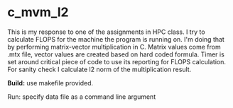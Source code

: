 # c_mvm_l2
This is my response to one of the assignments in HPC class. I try to calculate FLOPS for the machine the program is running on. I'm doing that by performing matrix-vector multiplication in C. Matrix values come from .mtx file, vector values are created based on hard coded formula. Timer is set around critical piece of code to use its reporting for FLOPS calculation. For sanity check I calculate l2 norm of the multiplication result.
<p><b>Build:</b> use makefile provided.</p>
<p>Run: specify data file as a command line argument</p>

